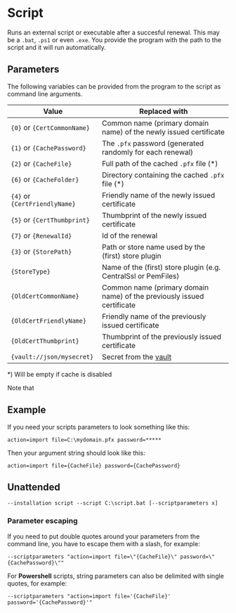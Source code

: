 ---
---
# Script
Runs an external script or executable after a succesful renewal. This may be a `.bat`, `.ps1` or even `.exe`.
You provide the program with the path to the script and it will run automatically.

## Parameters
The following variables can be provided from the program to the script as command line arguments.

| Value          |  Replaced with |
|----------------|----------------|
| `{0}` or `{CertCommonName}` | Common name (primary domain name) of the newly issued certificate          |
| `{1}` or `{CachePassword}` | The `.pfx` password (generated randomly for each renewal)  |
| `{2}` or `{CacheFile}`       | Full path of the cached `.pfx` file (*)                                 |
| `{6}` or `{CacheFolder}`       | Directory containing the cached `.pfx` file (*)                                 |
| `{4}` or `{CertFriendlyName}`       |  Friendly name of the newly issued certificate                               |
| `{5}` or `{CertThumbprint}`      | Thumbprint of the newly issued certificate                             |
| `{7}` or `{RenewalId}`       | Id of the renewal                                    |
| `{3}` or `{StorePath}`      | Path or store name used by the (first) store plugin   |
| `{StoreType}`        |  Name of the (first) store plugin (e.g. CentralSsl or PemFiles)                                    |
| `{OldCertCommonName}`        |  Common name (primary domain name) of the previously issued certificate |
| `{OldCertFriendlyName}`        |  Friendly name of the previously issued certificate |
| `{OldCertThumbprint}`        |  Thumbprint of the previously issued certificate |
| `{vault://json/mysecret}`        |  Secret from the [vault](https://www.win-acme.com/manual/advanced-use/secret-management) |

*) Will be empty if cache is disabled 

Note that 
## Example
If you need your scripts parameters to look something like this:

`action=import file=C:\mydomain.pfx password=*****`

Then your argument string should look like this:

`action=import file={CacheFile} password={CachePassword}`

## Unattended 
`--installation script --script C:\script.bat [--scriptparameters x]`

### Parameter escaping
If you need to put double quotes around your parameters from the command line, you have to escape them with a slash, for example:

`--scriptparameters "action=import file=\"{CacheFile}\" password=\"{CachePassword}\""`

For **Powershell** scripts, string parameters can also be delimited with single quotes, for example:

`--scriptparameters "action=import file='{CacheFile}' password='{CachePassword}'"`